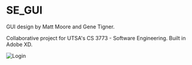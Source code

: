 # SE_GUI
GUI design by Matt Moore and Gene Tigner.

Collaborative project for UTSA's CS 3773 - Software Engineering. Built in Adobe XD.

![Login](login.png)
